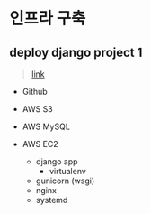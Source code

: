 # 인프라 구축

## deploy django project 1

> [link](https://github.com/amamov/cloud-infra/blob/main/Infra/basic-dj-project.md)

- Github

- AWS S3

- AWS MySQL

- AWS EC2

  - django app
    - virtualenv
  - gunicorn (wsgi)
  - nginx
  - systemd
